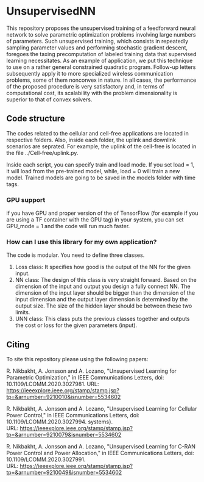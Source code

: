 # UnsupervisedNN
This repository proposes the unsupervised training of
a feedforward neural network to solve parametric optimization
problems involving large numbers of parameters. Such unsupervised training, which consists in repeatedly sampling parameter
values and performing stochastic gradient descent, foregoes the
taxing precomputation of labeled training data that supervised
learning necessitates. As an example of application, we put this
technique to use on a rather general constrained quadratic program. Follow-up letters subsequently apply it to more specialized
wireless communication problems, some of them nonconvex in
nature. In all cases, the performance of the proposed procedure
is very satisfactory and, in terms of computational cost, its
scalability with the problem dimensionality is superior to that
of convex solvers.

## Code structure
The codes related to the cellular and cell-free applications are located in respective folders. Also, inside each folder, the uplink and downlink scenarios are seprated. For example, the uplink of the cell-free is located in the file ../Cell-free/uplink.py.

Inside each script, you can specify train and load mode. If you set load = 1, it will load from the pre-trained model, while, load = 0 will train a new model. Trained models are going to be saved in the models folder with time tags.

### GPU support
if you have GPU  and proper version of the of TensorFlow  (for example if you are using a TF container with the GPU tag) in your system, you can set GPU_mode = 1 and the code will run much faster.
### How can I use this library for my own application?
The code is modular. You need to define three classes.
1. Loss class: It specifies how good is the output of the NN for the given input.
2. NN class: The design of this class is very straight forward. Based on the dimension of the input and output you design a fully connect NN. The dimension of the input layer should be bigger than the dimension of the input dimension and the output layer dimension is determined by the output size. The size of the hidden layer should be between these two limits.
3. UNN class: This class puts the previous classes together and outputs the cost or loss for the given parameters (input).

## Citing
To site this repository please using the following papers:

R. Nikbakht, A. Jonsson and A. Lozano, "Unsupervised Learning for Parametric Optimization," in IEEE Communications Letters, doi: 10.1109/LCOMM.2020.3027981.
URL: https://ieeexplore.ieee.org/stamp/stamp.jsp?tp=&arnumber=9210010&isnumber=5534602

R. Nikbakht, A. Jonsson and A. Lozano, "Unsupervised Learning for Cellular Power Control," in IEEE Communications Letters, doi: 10.1109/LCOMM.2020.3027994. systems}.
URL: https://ieeexplore.ieee.org/stamp/stamp.jsp?tp=&arnumber=9210079&isnumber=5534602

R. Nikbakht, A. Jonsson and A. Lozano, "Unsupervised Learning for C-RAN Power Control and Power Allocation," in IEEE Communications Letters, doi: 10.1109/LCOMM.2020.3027991.
URL: https://ieeexplore.ieee.org/stamp/stamp.jsp?tp=&arnumber=9210049&isnumber=5534602
